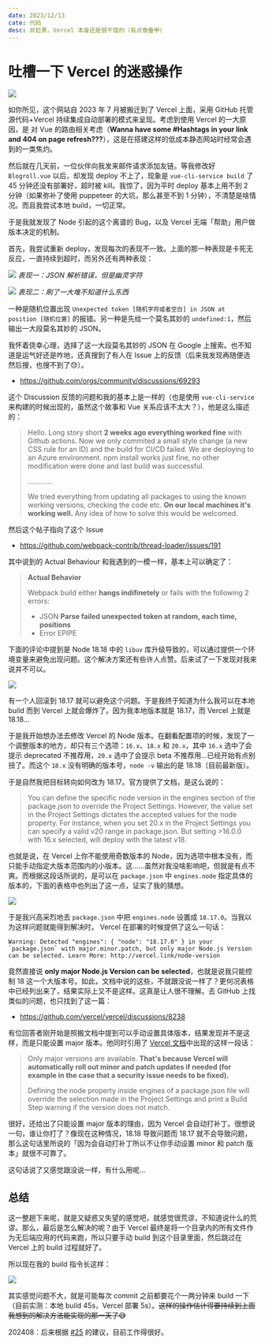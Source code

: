 ```yaml
---
date: 2023/12/13
cate: 代码
desc: 非尬黑，Vercel 本身还是很不错的（有点像叠甲）
---
```


# 吐槽一下 Vercel 的迷惑操作

![](https://s11.ax1x.com/2023/12/13/pifIWGV.png)

如你所见，这个网站自 2023 年 7 月被搬迁到了 Vercel 上面，采用 GitHub 托管源代码+Vercel 持续集成自动部署的模式来呈现。考虑到使用 Vercel 的一大原因，是 对 Vue 的路由相关考虑（**Wanna have some #Hashtags in your link and 404 on page refresh???**），这是在搭建这样的低成本静态网站时经常会遇到的一类焦灼。

然后就在几天前，一位伙伴向我发来邮件请求添加友链。等我修改好 `Blogroll.vue` 以后，却发现 deploy 不上了，现象是 `vue-cli-service build` 了 45 分钟还没有部署好，超时被 kill。我惊了，因为平时 deploy 基本上用不到 2 分钟（如果弥补了使用 puppeteer 的大坑，那么甚至不到 1 分钟），不清楚是啥情况。而且我尝试本地 build，一切正常。

于是我就发现了 Node 引起的这个离谱的 Bug，以及 Vercel 无端「帮助」用户做版本决定的机制。

首先，我尝试重新 deploy，发现每次的表现不一致。上面的那一种表现是卡死无反应，一直持续到超时，而另外还有两种表现：

![](https://s11.ax1x.com/2023/12/13/pifIoqJ.png)
*表现一：JSON 解析错误，但是幽灵字符*

![](https://s11.ax1x.com/2023/12/13/pifI7Z9.png)
*表现二：刷了一大堆不知道什么东西*

一种是随机位置出现 `Unexpected token [随机字符或者空白] in JSON at position [随机位置]` 的报错。另一种是先给一个莫名其妙的 `undefined:1`，然后输出一大段莫名其妙的 JSON。

我怀着侥幸心理，选择了这一大段莫名其妙的 JSON 在 Google 上搜索。也不知道是运气好还是咋地，还真搜到了有人在 Issue 上的反馈（后来我发现再随便选然后搜，也搜不到了😓）。

- <https://github.com/orgs/community/discussions/69293>

这个 Discussion 反馈的问题和我的基本上是一样的（也是使用 `vue-cli-service` 来构建的时候出现的，虽然这个故事和 Vue 关系应该不太大？），他是这么描述的：

> Hello. Long story short **2 weeks ago everything worked fine** with Github actions. Now we only commited a small style change (a new CSS rule for an ID) and the build for CI/CD failed. We are deploying to an Azure environment. npm install works just fine, no other modification were done and last build was successful.
>
> ............
>
> We tried everything from updating all packages to using the known working versions, checking the code etc. **On our local machines it's working well.** Any idea of how to solve this would be welcomed.

然后这个帖子指向了这个 Issue

- <https://github.com/webpack-contrib/thread-loader/issues/191>

其中说到的 Actual Behaviour 和我遇到的一模一样，基本上可以确定了：

> **Actual Behavior**
>
> Webpack build either **hangs indifinetely** or fails with the following 2 errors:
> - JSON **Parse failed unexpected token at random, each time, positions**
> - Error EPIPE

下面的评论中提到是 Node 18.18 中的 `libuv` 库升级导致的，可以通过提供一个环境变量来避免出现问题。这个解决方案还有些许人点赞。后来试了一下发现对我来说并不可以。

![](https://s11.ax1x.com/2023/12/13/pifoliq.png)

有一个人回滚到 18.17 就可以避免这个问题。于是我终于知道为什么我可以在本地 build 而到 Vercel 上就会爆炸了。因为我本地版本就是 18.17，而 Vercel 上就是 18.18...

于是我开始想办法去修改 Vercel 的 Node 版本。在翻看配置项的时候，发现了一个调整版本的地方，却只有三个选项：`16.x`、`18.x` 和 `20.x`，其中 `16.x` 选中了会提示 deprecated 不推荐用，`20.x` 选中了会提示 beta 不推荐用...已经开始有点别扭了。而这个 `18.x` 没有明确的版本号，`node -v` 输出的是 18.18（目前最新版）。

于是自然我把目标转向如何改为 18.17。官方提供了文档，是这么说的：

> You can define the specific node version in the engines section of the package.json to override the Project Settings. However, the value set in the Project Settings dictates the accepted values for the node property.
> For instance, when you set 20.x in the Project Settings you can specify a valid v20 range in package.json. But setting >16.0.0 with 16.x selected, will deploy with the latest v18.

也就是说，在 Vercel 上你不能使用奇数版本的 Node，因为选项中根本没有，而只能手动指定大版本范围内的小版本。这......虽然对我没啥影响吧，但就是有点不爽。而根据这段话所说的，是可以在 `package.json` 中 `engines.node` 指定具体的版本的，下面的表格中也列出了这一点，证实了我的猜想。

![](https://s11.ax1x.com/2023/12/13/pifo2eH.png)

于是我兴高采烈地去 `package.json` 中把 `engines.node` 设置成 `18.17.0`。当我以为这样问题就能得到解决时， Vercel 在部署的时候提供了这么一句话：

```
Warning: Detected "engines": { "node": "18.17.0" } in your `package.json` with major.minor.patch, but only major Node.js Version can be selected. Learn More: http://vercel.link/node-version
```

竟然直接说 **only major Node.js Version can be selected**，也就是说我只能控制 18 这一个大版本号。如此，文档中说的这些，不就跟没说一样了？更何况表格中已经列出来了，结果实际上又不是这样。这真是让人很不理解。去 GitHub 上找类似的问题，也只找到了这一篇：

- <https://github.com/vercel/vercel/discussions/8238>

有位回答者刚开始是照搬文档中提到可以手动设置具体版本，结果发现并不是这样，而是只能设置 major 版本。他同时引用了 [Vercel 文档](https://vercel.com/docs/runtimes#official-runtimes/node-js/node-js-version)中出现的这样一段话：

> Only major versions are available. **That's because Vercel will automatically roll out minor and patch updates if needed (for example in the case that a security issue needs to be fixed).**
> 
> Defining the node property inside engines of a package.json file will override the selection made in the Project Settings and print a Build Step warning if the version does not match.

很好，还给出了只能设置 major 版本的理由，因为 Vercel 会自动打补丁。很想说一句，谁让你打了？像现在这种情况，18.18 导致问题而 18.17 就不会导致问题，那么这句话里所说的「因为会自动打补丁所以不让你手动设置 minor 和 patch 版本」就很不可靠了。

这句话说了又感觉跟没说一样，有什么用呢...

## 总结

这一整趟下来呢，就是又疑惑又失望的感觉吧，就感觉很荒谬，不知道说什么的荒谬。那么，最后是怎么解决的呢？由于 Vercel 最终是将一个目录内的所有文件作为无后端应用的代码来跑，所以只要手动 build 到这个目录里面，然后跳过在 Vercel 上的 build 过程就好了。

所以现在我的 build 指令长这样：

![](https://s11.ax1x.com/2023/12/13/pifHPo9.png)

其实感觉问题不大，就是可能每次 commit 之前都要花个一两分钟来 build 一下（目前实测：本地 build 45s，Vercel 部署 5s）。~~这样的操作估计得要持续到上面我想到的解决方法能实现的那一天了😅~~

202408：后来根据 [#25](https://github.com/Subilan/Blog/issues/25) 的建议，目前工作得很好。